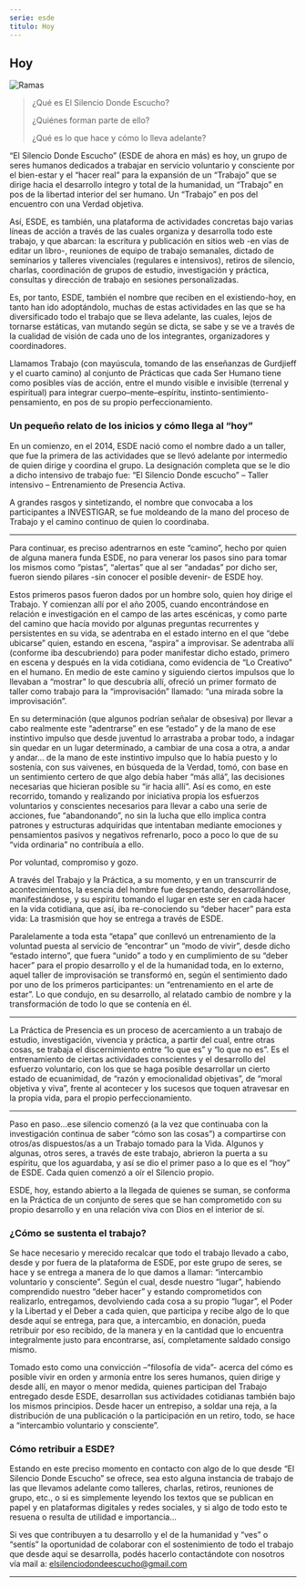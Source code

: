 ```yaml
---
serie: esde
titulo: Hoy
---
```


## Hoy

![Ramas](/img/ramas.jpg)

>¿Qué es El Silencio Donde Escucho?
>
>¿Quiénes forman parte de ello?
>
>¿Qué es lo que hace y cómo lo lleva adelante?

“El Silencio Donde Escucho” (ESDE de ahora en más) es hoy, un grupo de seres humanos dedicados a trabajar en servicio voluntario y consciente por el bien-estar y el “hacer real” para la expansión de un “Trabajo” que se dirige hacia el desarrollo íntegro y total de la humanidad, un “Trabajo” en pos de la libertad interior del ser humano. Un “Trabajo” en pos del encuentro con una Verdad objetiva.

Así, ESDE, es también, una plataforma de actividades concretas bajo varias líneas de acción a través de las cuales organiza y desarrolla todo este trabajo, y que abarcan: la escritura y publicación en sitios web -en vías de editar un libro-, reuniones de equipo de trabajo semanales, dictado de seminarios y talleres vivenciales (regulares e intensivos), retiros de silencio, charlas, coordinación de grupos de estudio, investigación y práctica, consultas y dirección de trabajo en sesiones personalizadas.

Es, por tanto, ESDE, también el nombre que reciben en el existiendo-hoy, en tanto han ido adoptándolo,  muchas de estas actividades en las que se ha diversificado todo el trabajo que se lleva adelante, las cuales, lejos de tornarse estáticas, van mutando según se dicta, se sabe y se ve a través de la cualidad de visión de cada uno de los integrantes, organizadores y coordinadores.

Llamamos Trabajo (con mayúscula, tomando de las enseñanzas de Gurdjieff y el cuarto camino) al conjunto de Prácticas que cada Ser Humano tiene como posibles vías de acción, entre el mundo visible e invisible (terrenal y espiritual) para integrar cuerpo–mente–espíritu, instinto-sentimiento-pensamiento, en pos de su propio perfeccionamiento.

### Un pequeño relato de los inicios y cómo llega al “hoy”

En un comienzo, en el 2014, ESDE nació como el nombre dado a un taller, que fue la primera de las actividades que se llevó adelante por intermedio de quien dirige y coordina el grupo. La designación completa que se le dio a dicho intensivo de trabajo fue: “El Silencio Donde escucho” – Taller intensivo – Entrenamiento de Presencia Activa.

A grandes rasgos y sintetizando, el nombre que convocaba a los participantes a INVESTIGAR, se fue moldeando de la mano del proceso de Trabajo y el camino continuo de quien lo coordinaba.

---

Para continuar, es preciso adentrarnos en este “camino”, hecho por quien de alguna manera funda ESDE, no para venerar los pasos sino para tomar los mismos como “pistas”, “alertas” que al ser “andadas” por dicho ser, fueron siendo pilares -sin conocer el posible devenir- de ESDE hoy.

Estos primeros pasos fueron dados por un hombre solo, quien hoy dirige el Trabajo. Y comienzan allí por el año 2005, cuando encontrándose en relación e investigación en el campo de las artes escénicas, y como parte del camino que hacía movido por algunas preguntas recurrentes y persistentes en su vida, se adentraba en el estado interno en el que “debe ubicarse” quien, estando en escena, “aspira” a improvisar. Se adentraba allí (conforme iba descubriendo) para poder manifestar dicho estado, primero en escena y después en la vida cotidiana, como evidencia de “Lo Creativo” en el humano. En medio de este camino y siguiendo ciertos impulsos que lo llevaban a “mostrar” lo que descubría allí, ofreció un primer formato de taller como trabajo para la “improvisación” llamado: “una mirada sobre la improvisación”.

En su determinación (que algunos podrían señalar de obsesiva) por llevar a cabo realmente este “adentrarse” en ese “estado” y de la mano de ese instintivo impulso que desde juventud lo arrastraba a probar todo, a indagar sin quedar en un lugar determinado, a cambiar de una cosa a otra, a andar y andar… de la mano de este instintivo impulso que lo había puesto y lo sostenía, con sus vaivenes,  en búsqueda de la Verdad, tomó, con base en un sentimiento certero de que algo debía haber “más allá”, las decisiones necesarias que hicieran posible su “ir hacia allí”. Así es como, en este recorrido, tomando y realizando por iniciativa propia los esfuerzos voluntarios y conscientes necesarios para llevar a cabo una serie de acciones, fue “abandonando”, no sin la lucha que ello implica contra patrones y estructuras adquiridas que intentaban mediante emociones y pensamientos pasivos y negativos refrenarlo, poco a poco lo que de su “vida ordinaria” no contribuía a ello.

Por voluntad, compromiso y gozo.

A través del Trabajo y la Práctica, a su momento, y en un transcurrir de acontecimientos, la esencia del hombre fue despertando, desarrollándose, manifestándose, y su espíritu tomando el lugar en este ser en cada hacer en la vida cotidiana, que así, iba re-conociendo su “deber hacer” para esta vida: La trasmisión que hoy se entrega a través de ESDE.

Paralelamente a toda esta “etapa” que conllevó un entrenamiento de la voluntad puesta al servicio de “encontrar” un “modo de vivir”, desde dicho “estado interno”, que fuera “unido” a todo y en cumplimiento de su “deber hacer” para el propio desarrollo y el de la humanidad toda, en lo externo, aquel taller de improvisación se transformó en, según el sentimiento dado por uno de los primeros participantes: un “entrenamiento en el arte de estar”. Lo que condujo, en su desarrollo, al relatado cambio de nombre y la transformación de todo lo que se contenía en él.

---

La Práctica de Presencia es un proceso de acercamiento a un trabajo de estudio, investigación, vivencia y práctica, a partir del cual, entre otras cosas, se trabaja el discernimiento entre “lo que es” y “lo que no es”. Es el entrenamiento de ciertas actividades conscientes y el desarrollo del esfuerzo voluntario, con los que se haga posible desarrollar un cierto estado de ecuanimidad, de “razón y emocionalidad objetivas”, de “moral objetiva y viva”, frente al acontecer y los sucesos que toquen atravesar en la propia vida, para el propio perfeccionamiento.

---

Paso en paso…ese silencio comenzó (a la vez que continuaba con la investigación continua de saber “cómo son las cosas”) a compartirse con otros/as dispuestos/as a un Trabajo tomado para la Vida. Algunos y algunas, otros seres, a través de este trabajo, abrieron la puerta a su espíritu, que los aguardaba, y así se dio el primer paso a lo que es el “hoy” de ESDE. Cada quien comenzó a oír el Silencio propio.

ESDE, hoy, estando abierto a la llegada de quienes se suman, se conforma en la Práctica de un conjunto de seres que se han comprometido con su propio desarrollo y en una relación viva con Dios en el interior de sí.

### ¿Cómo se sustenta el trabajo?

Se hace necesario y merecido recalcar que todo el trabajo llevado a cabo, desde y por fuera de la plataforma de ESDE, por este grupo de seres, se hace y se entrega a manera de lo que damos a llamar: “intercambio voluntario y consciente”. Según el cual, desde nuestro “lugar”, habiendo comprendido nuestro “deber hacer” y estando comprometidos con realizarlo, entregamos, devolviendo cada cosa a su propio “lugar”, el Poder y la Libertad y el Deber a cada quien, que participa y recibe algo de lo que desde aquí se entrega, para que, a intercambio, en donación, pueda retribuir por eso recibido, de la manera  y en la cantidad que lo encuentra integralmente justo para encontrarse, así, completamente saldado consigo mismo.

Tomado esto como una convicción –“filosofía de vida”- acerca del cómo es posible vivir en orden y armonía entre los seres humanos, quien dirige y desde allí, en mayor o menor medida, quienes participan del Trabajo entregado desde ESDE, desarrollan sus actividades cotidianas también bajo los mismos principios. Desde hacer un entrepiso, a soldar una reja, a la distribución de una publicación o la participación en un retiro, todo, se hace a “intercambio voluntario y consciente”.

### Cómo retribuir a ESDE?

Estando en este preciso momento en contacto con algo de lo que desde “El Silencio Donde Escucho” se ofrece, sea esto alguna instancia de trabajo de las que llevamos adelante como talleres, charlas, retiros, reuniones de grupo, etc., o si es simplemente leyendo los textos que se publican en papel y en plataformas digitales y redes sociales, y si algo de todo esto te resuena o resulta de utilidad e importancia…

Si ves que contribuyen a tu desarrollo y el de la humanidad y “ves” o “sentís” la oportunidad de colaborar con el sostenimiento de todo el trabajo que desde aquí se desarrolla, podés hacerlo contactándote con nosotros vía mail a: elsilenciodondeescucho@gmail.com

---
